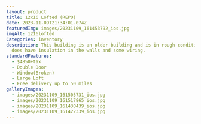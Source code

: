 ```yaml
---
layout: product
title: 12x16 Lofted (REPO)
date: 2023-11-09T21:34:01.074Z
featuredImg: images/20231109_161453792_ios.jpg
imgAlt: 1216lofted
Categories: inventory
description: This building is an older building and is in rough condition. It
  does have insulation in the walls and some wiring.
standardFeatures:
  - $4850+tax
  - Double Door
  - Window(Broken)
  - Large Loft
  - Free delivery up to 50 miles
galleryImages:
  - images/20231109_161505731_ios.jpg
  - images/20231109_161517865_ios.jpg
  - images/20231109_161430439_ios.jpg
  - images/20231109_161422339_ios.jpg
---
```

